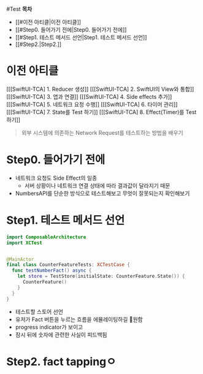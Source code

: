 #Test 
**목차** 
- [[#이전 아티클|이전 아티클]]
- [[#Step0. 들어가기 전에|Step0. 들어가기 전에]]
- [[#Step1. 테스트 메서드 선언|Step1. 테스트 메서드 선언]]
- [[#Step2.|Step2.]]

# 이전 아티클
[[[SwiftUI-TCA] 1. Reducer 생성]]
[[[SwiftUI-TCA] 2. SwiftUI의 View와 통합]]
[[[SwiftUI-TCA] 3. 앱과 연결]]
[[[SwiftUI-TCA] 4. Side effects 추가]]
[[[SwiftUI-TCA] 5. 네트워크 요청 수행]]
[[[SwiftUI-TCA] 6. 타이머 관리]]
[[[SwiftUI-TCA] 7. State를 Test 하기]]
[[[SwiftUI-TCA] 8. Effect(Timer)를  Test 하기]]



> 외부 시스템에 의존하는 Network Request를 테스트하는 방법을 배우기

# Step0. 들어가기 전에
- 네트워크 요청도 Side Effect의 일종
	- 서버 상황이나 네트워크 연결 상태에 따라 결과값이 달라지기 때문 
- NumbersAPI를 단순한 방식으로 테스트해보고 무엇이 잘못되는지 확인해보기

# Step1. 테스트 메서드 선언
```swift
import ComposableArchitecture
import XCTest


@MainActor
final class CounterFeatureTests: XCTestCase {
  func testNumberFact() async {
    let store = TestStore(initialState: CounterFeature.State()) {
      CounterFeature()
    }
  }
}
```
- 테스트할 스토어 선언
- 유저가 Fact 버튼을 누르는 흐름을 에뮬레이팅하길 원함
- progress indicator가 보이고
- 잠시 뒤에 숫자에 관련한 사실이 피드백됨

# Step2. fact tappingㅇ